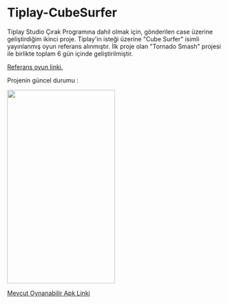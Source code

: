 # Tiplay-CubeSurfer

Tiplay Studio Çırak Programına dahil olmak için, gönderilen case üzerine geliştirdiğim ikinci proje.
Tiplay'in isteği üzerine "Cube Surfer" isimli yayınlanmış oyun referans alınmıştır.
İlk proje olan "Tornado Smash" projesi ile birlikte toplam 6 gün içinde geliştirilmiştir.

[Referans oyun linki.](https://play.google.com/store/apps/details?id=com.Atinon.PassOver&hl=tr&gl=US "Cube Surfer Google Play Store Link")

Projenin güncel durumu : 

<img src="https://github.com/mustafaAkgul1/Tiplay-CubeSurfer/blob/main/Tiplay-CubeSurfer/Assets/Tiplay-CubeSurfer-GameplayGif.gif" width="250" height="450">

[Mevcut Oynanabilir Apk Linki](https://drive.google.com/file/d/1bGYlZT5aTJ69AvBolZPBpjjrSc6cJPU_/view?usp=sharing "Proje Apk Link")
